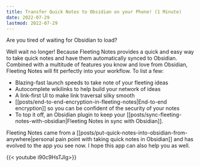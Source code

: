 ```yaml
---
title: Transfer Quick Notes to Obsidian on your Phone! (1 Minute)
date: 2022-07-29
lastmod: 2022-07-29
---
```

Are you tired of waiting for Obsidian to load?

Well wait no longer! Because Fleeting Notes provides a quick and easy way to take quick notes and have them automatically synced to Obsidian. Combined with a multitude of features you know and love from Obsidian, Fleeting Notes will fit perfectly into your workflow. To list a few:

- Blazing-fast launch speeds to take note of your fleeting ideas
- Autocomplete wikilinks to help build your network of ideas
- A link-first UI to make link traversal silky smooth
- [[posts/end-to-end-encryption-in-fleeting-notes|End-to-end encryption]] so you can be confident of the security of your notes
- To top it off, an Obsidian plugin to keep your [[posts/sync-fleeting-notes-with-obsidian|Fleeting Notes in sync with Obsidian]].

Fleeting Notes came from a [[posts/put-quick-notes-into-obsidian-from-anywhere|personal pain point with taking quick notes in Obsidian]] and has evolved to the app you see now. I hope this app can also help you as well. 

{{< youtube i90c9HsTJlg>}}
